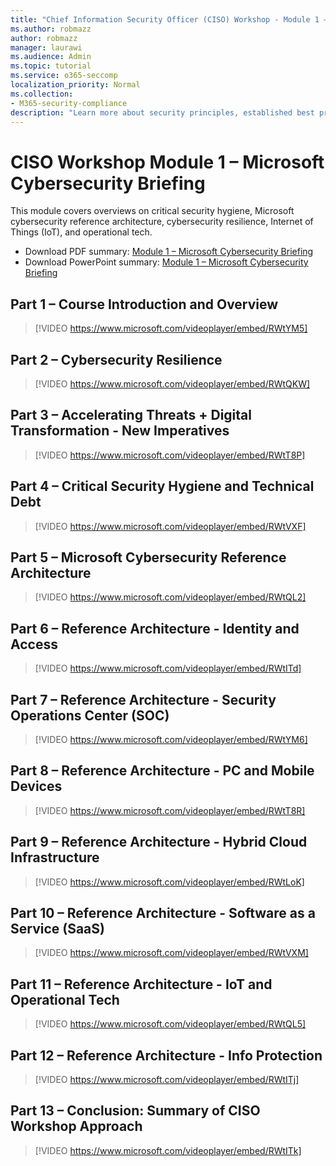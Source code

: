 ```yaml
---
title: "Chief Information Security Officer (CISO) Workshop - Module 1 – Microsoft Cybersecurity Briefing"
ms.author: robmazz
author: robmazz
manager: laurawi
ms.audience: Admin
ms.topic: tutorial
ms.service: o365-seccomp
localization_priority: Normal
ms.collection:
- M365-security-compliance
description: "Learn more about security principles, established best practices, and emerging best practices for modernizing your organization."
---
```


# CISO Workshop Module 1 – Microsoft Cybersecurity Briefing

This module covers overviews on critical security hygiene, Microsoft cybersecurity reference architecture, cybersecurity resilience, Internet of Things (IoT), and operational tech.

- Download PDF summary: [Module 1 – Microsoft Cybersecurity Briefing](media/ciso-workshop-1-cybersecurity-briefing.pdf)
- Download PowerPoint summary: [Module 1 – Microsoft Cybersecurity Briefing](https://docs.microsoft.com/office365/securitycompliance/media/ciso-workshop-1-cybersecurity-briefing.pptx)

## Part 1 – Course Introduction and Overview

> [!VIDEO https://www.microsoft.com/videoplayer/embed/RWtYM5]

## Part 2 – Cybersecurity Resilience

> [!VIDEO https://www.microsoft.com/videoplayer/embed/RWtQKW]

## Part 3 – Accelerating Threats + Digital Transformation - New Imperatives

> [!VIDEO https://www.microsoft.com/videoplayer/embed/RWtT8P]

## Part 4 – Critical Security Hygiene and Technical Debt

> [!VIDEO https://www.microsoft.com/videoplayer/embed/RWtVXF]

## Part 5 – Microsoft Cybersecurity Reference Architecture

> [!VIDEO https://www.microsoft.com/videoplayer/embed/RWtQL2]

## Part 6 – Reference Architecture - Identity and Access

> [!VIDEO https://www.microsoft.com/videoplayer/embed/RWtITd]

## Part 7 – Reference Architecture - Security Operations Center (SOC)

> [!VIDEO https://www.microsoft.com/videoplayer/embed/RWtYM6]

## Part 8 – Reference Architecture - PC and Mobile Devices

> [!VIDEO https://www.microsoft.com/videoplayer/embed/RWtT8R]

## Part 9 – Reference Architecture - Hybrid Cloud Infrastructure

> [!VIDEO https://www.microsoft.com/videoplayer/embed/RWtLoK]

## Part 10 – Reference Architecture - Software as a Service (SaaS)

> [!VIDEO https://www.microsoft.com/videoplayer/embed/RWtVXM]

## Part 11 – Reference Architecture - IoT and Operational Tech

> [!VIDEO https://www.microsoft.com/videoplayer/embed/RWtQL5]

## Part 12 – Reference Architecture - Info Protection

> [!VIDEO https://www.microsoft.com/videoplayer/embed/RWtITj]

## Part 13 – Conclusion: Summary of CISO Workshop Approach

> [!VIDEO https://www.microsoft.com/videoplayer/embed/RWtITk]